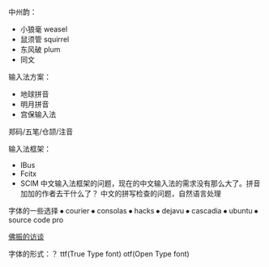 中州韵：
+	小狼毫 weasel
+	鼠须管 squirrel
+	东风破 plum
+	同文

输入法方案：
+ 地球拼音
+ 明月拼音
+ 宫保输入法

郑码/五笔/仓颉/注音


输入法框架：
+ IBus
+ Fcitx
+ SCIM
中文输入法框架的问题，现在的中文输入法的需求没有那么大了。拼音加加的作者去干什么了？
中文的拼写检查的问题，自然语言处理

字体的一些选择
⦁	courier
⦁	consolas
⦁	hacks
⦁	dejavu 
⦁	cascadia 
⦁	ubuntu
⦁	source code pro

[佛振的访谈](https://segmentfault.com/a/1190000002424698)


字体的形式：？
ttf(True Type font)
otf(Open Type font)

